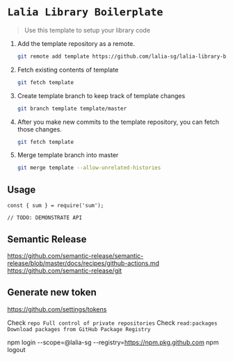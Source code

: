 # `Lalia Library Boilerplate`

> Use this template to setup your library code

1. Add the template repository as a remote.

    ```bash
    git remote add template https://github.com/lalia-sg/lalia-library-boilerplate.git
    ```

2. Fetch existing contents of template

    ```bash
    git fetch template
    ```

3. Create template branch to keep track of template changes

    ```bash
    git branch template template/master
    ```

4. After you make new commits to the template repository, you can fetch those changes.

    ```bash
    git fetch template
    ```

5. Merge template branch into master

    ```bash
    git merge template --allow-unrelated-histories
    ```


## Usage

```
const { sum } = require('sum');

// TODO: DEMONSTRATE API
```

## Semantic Release
https://github.com/semantic-release/semantic-release/blob/master/docs/recipes/github-actions.md
https://github.com/semantic-release/git

## Generate new token

https://github.com/settings/tokens

Check `repo Full control of private repositories`
Check `read:packages Download packages from GitHub Package Registry`

npm login --scope=@lalia-sg --registry=https://npm.pkg.github.com
npm logout

